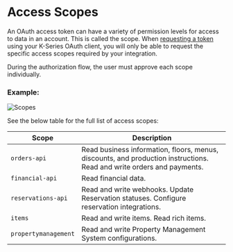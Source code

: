 Access Scopes
==============

An OAuth access token can have a variety of permission levels for access to data in an account. This is called the scope. When [requesting a token](https://redoc.lsk.lightspeed.app/#section/Authentication) using your K-Series OAuth client, you will only be able to request the specific access scopes required by your integration.

During the authorization flow, the user must approve each scope individually.

### Example:

![Scopes](https://lsapi.pw/oauth/consent.png)

See the below table for the full list of access scopes:


| Scope                | Description                                                                                                           |
| -------------------- | --------------------------------------------------------------------------------------------------------------------- |
| `orders-api`         | Read business information, floors, menus, discounts, and production instructions. Read and write orders and payments. |
| `financial-api`      | Read financial data.                                                                                                  |
| `reservations-api`   | Read and write webhooks. Update Reservation statuses. Configure reservation integrations.                             |
| `items`              | Read and write items. Read rich items.                                                                                |
| `propertymanagement` | Read and write Property Management System configurations.                                                             |

